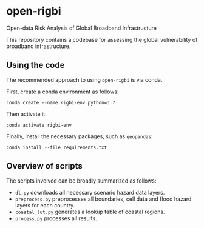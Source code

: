 # open-rigbi
Open-data Risk Analysis of Global Broadband Infrastructure

This repository contains a codebase for assessing the global vulnerability of broadband
infrastructure.


## Using the code

The recommended approach to using `open-rigbi` is via conda.

First, create a conda environment as follows:

    conda create --name rigbi-env python=3.7

Then activate it:

    conda activate rigbi-env

Finally, install the necessary packages, such as `geopandas`:

    conda install --file requirements.txt


## Overview of scripts

The scripts involved can be broadly summarized as follows:

- `dl.py` downloads all necessary scenario hazard data layers.
- `preprocess.py` preprocesses all boundaries, cell data and flood hazard layers for each country.
- `coastal_lut.py` generates a lookup table of coastal regions. 
- `process.py` processes all results. 

